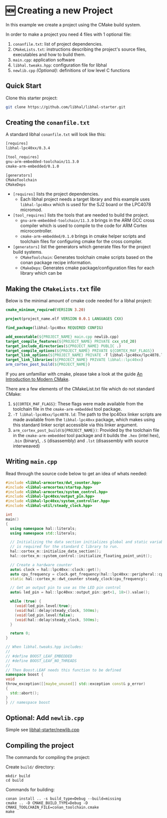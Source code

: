 # 🆕 Creating a new Project

In this example we create a project using the CMake build system.

In order to make a project you need 4 files with 1 optional file:

1. `conanfile.txt`: list of project dependencies.
2. `CMakeLists.txt`: instructions describing the project's source files,
   executables and how to build them.
3. `main.cpp`: application software
4. `libhal.tweaks.hpp`: configuration file for libhal
5. `newlib.cpp` _(Optional)_: definitions of low level C functions

## Quick Start

Clone this starter project:

```bash
git clone https://github.com/libhal/libhal-starter.git
```

## Creating the `conanfile.txt`

A standard libhal `conanfile.txt` will look like this:

```txt
[requires]
libhal-lpc40xx/0.3.4

[tool_requires]
gnu-arm-embedded-toolchain/11.3.0
cmake-arm-embedded/0.1.0

[generators]
CMakeToolchain
CMakeDeps
```

- `[requires]` lists the project dependencies.
    - Each libhal project needs a target library and this example uses
      `libhal-lpc40xx` which is used for the SJ2 board or the LPC4078 micromod.
- `[tool_requires]` lists the tools that are needed to build the project.
    - `gnu-arm-embedded-toolchain/11.3.0` brings in the ARM GCC cross compiler
      which is used to compile to the code for ARM Cortex microcontroller.
    - `cmake-arm-embedded/0.1.0` brings in cmake helper scripts and toolchain
      files for configuring cmake for the cross compiler.
- `[generators]` list the generators which generate files for the project build
   systems.
    - `CMakeToolchain`: Generates toolchain cmake scripts based on the conan
      package recipe information.
    - `CMakeDeps`: Generates cmake package/configuration files for each library
    which can be

## Making the `CMakeLists.txt` file

Below is the minimal amount of cmake code needed for a libhal project:

```cmake
cmake_minimum_required(VERSION 3.20)

project(project_name.elf VERSION 0.0.1 LANGUAGES CXX)

find_package(libhal-lpc40xx REQUIRED CONFIG)

add_executable(${PROJECT_NAME} main.cpp newlib.cpp)
target_compile_features(${PROJECT_NAME} PRIVATE cxx_std_20)
target_include_directories(${PROJECT_NAME} PUBLIC .)
target_compile_options(${PROJECT_NAME} PRIVATE ${CORTEX_M4F_FLAGS})
target_link_options(${PROJECT_NAME} PRIVATE -T libhal-lpc40xx/lpc4078.ld)
target_link_libraries(${PROJECT_NAME} PRIVATE libhal::lpc40xx)
arm_cortex_post_build(${PROJECT_NAME})
```

If you are unfamiliar with cmake, please take a look at the guide
[An Introduction to Modern CMake](https://cliutils.gitlab.io/modern-cmake/).

There are a few elements of the CMakeList.txt file which do not standard CMake:

1. `${CORTEX_M4F_FLAGS}`: These flags were made available from the toolchain
   file in the `cmake-arm-embedded` tool package.
2. `-T libhal-lpc40xx/lpc4078.ld`: The path to the lpc40xx linker scripts are
   made available from the `libhal-lpc40xx` package, which makes using this
   standard linker script accessible via this linker argument.
3. `arm_cortex_post_build(${PROJECT_NAME})`: Provided by the toolchain
   file in the `cmake-arm-embedded` tool package and it builds the
   `.hex` (intel hex), `.bin` (binary), `.S` (disassembly) and
   `.lst` (disassembly with source interweaved)

## Writing `main.cpp`

Read through the source code below to get an idea of whats needed:

```C++
#include <libhal-armcortex/dwt_counter.hpp>
#include <libhal-armcortex/startup.hpp>
#include <libhal-armcortex/system_control.hpp>
#include <libhal-lpc40xx/output_pin.hpp>
#include <libhal-lpc40xx/system_controller.hpp>
#include <libhal-util/steady_clock.hpp>

int
main()
{
  using namespace hal::literals;
  using namespace std::literals;

  // Initializing the data section initializes global and static variables and
  // is required for the standard C library to run.
  hal::cortex_m::initialize_data_section();
  hal::cortex_m::system_control::initialize_floating_point_unit();

  // Create a hardware counter
  auto& clock = hal::lpc40xx::clock::get();
  auto cpu_frequency = clock.get_frequency(hal::lpc40xx::peripheral::cpu);
  static hal::cortex_m::dwt_counter steady_clock(cpu_frequency);

  // Get an output pin to use as the LED pin control
  auto& led_pin = hal::lpc40xx::output_pin::get<1, 18>().value();

  while (true) {
    (void)led_pin.level(true);
    (void)hal::delay(steady_clock, 500ms);
    (void)led_pin.level(false);
    (void)hal::delay(steady_clock, 500ms);
  }

  return 0;
}

// When libhal.tweaks.hpp includes:
//
// #define BOOST_LEAF_EMBEDDED
// #define BOOST_LEAF_NO_THREADS
//
// Then Boost.LEAF needs this function to be defined
namespace boost {
void
throw_exception([[maybe_unused]] std::exception const& p_error)
{
  std::abort();
}
} // namespace boost
```

## Optional: Add `newlib.cpp`

Simple see [libhal-starter/newlib.cpp](https://github.com/libhal/libhal-starter/blob/main/newlib.cpp)

## Compiling the project

The commands for compiling the project:

Create `build/` directory:

```
mkdir build
cd build
```

Commands for building:

```
conan install .. -s build_type=Debug --build=missing
cmake .. -D CMAKE_BUILD_TYPE=Debug -D CMAKE_TOOLCHAIN_FILE=conan_toolchain.cmake
make
```
